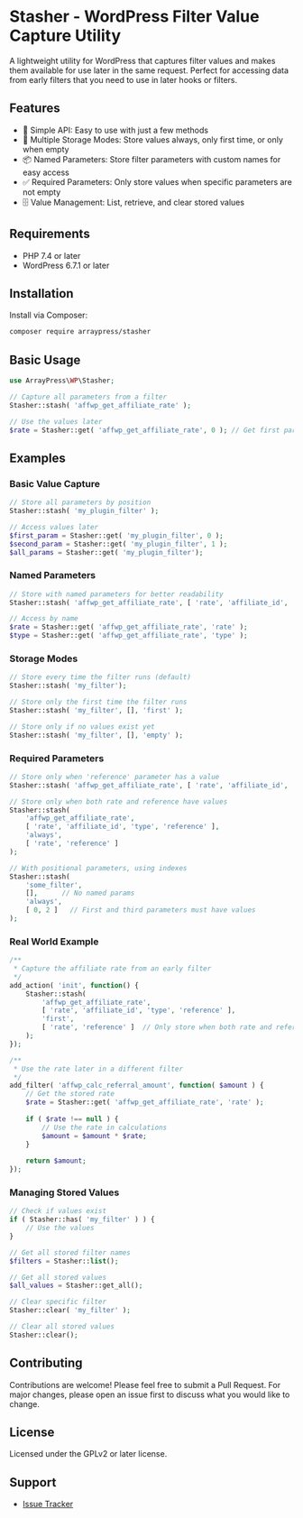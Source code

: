 # Stasher - WordPress Filter Value Capture Utility

A lightweight utility for WordPress that captures filter values and makes them available for use later in the same request. Perfect for accessing data from early filters that you need to use in later hooks or filters.

## Features

* 🎯 Simple API: Easy to use with just a few methods
* 🔄 Multiple Storage Modes: Store values always, only first time, or only when empty
* 📦 Named Parameters: Store filter parameters with custom names for easy access
* ✅ Required Parameters: Only store values when specific parameters are not empty
* 🗄️ Value Management: List, retrieve, and clear stored values

## Requirements

* PHP 7.4 or later
* WordPress 6.7.1 or later

## Installation

Install via Composer:

```bash
composer require arraypress/stasher
```

## Basic Usage

```php
use ArrayPress\WP\Stasher;

// Capture all parameters from a filter 
Stasher::stash( 'affwp_get_affiliate_rate' );  

// Use the values later 
$rate = Stasher::get( 'affwp_get_affiliate_rate', 0 ); // Get first parameter 
```

## Examples

### Basic Value Capture

```php
// Store all parameters by position
Stasher::stash( 'my_plugin_filter' );

// Access values later 
$first_param = Stasher::get( 'my_plugin_filter', 0 ); 
$second_param = Stasher::get( 'my_plugin_filter', 1 ); 
$all_params = Stasher::get( 'my_plugin_filter');
```

### Named Parameters

```php
// Store with named parameters for better readability
Stasher::stash( 'affwp_get_affiliate_rate', [ 'rate', 'affiliate_id', 'type', 'reference' ] );

// Access by name 
$rate = Stasher::get( 'affwp_get_affiliate_rate', 'rate' ); 
$type = Stasher::get( 'affwp_get_affiliate_rate', 'type' );
```

### Storage Modes

```php
// Store every time the filter runs (default) 
Stasher::stash( 'my_filter');

// Store only the first time the filter runs 
Stasher::stash( 'my_filter', [], 'first' );

// Store only if no values exist yet 
Stasher::stash( 'my_filter', [], 'empty' );
```

### Required Parameters

```php
// Store only when 'reference' parameter has a value 
Stasher::stash( 'affwp_get_affiliate_rate', [ 'rate', 'affiliate_id', 'type', 'reference' ], 'always', [ 'reference' ] ); 

// Store only when both rate and reference have values
Stasher::stash(
    'affwp_get_affiliate_rate',
    [ 'rate', 'affiliate_id', 'type', 'reference' ],
    'always',
    [ 'rate', 'reference' ]
);

// With positional parameters, using indexes
Stasher::stash(
    'some_filter',
    [],      // No named params
    'always',
    [ 0, 2 ]   // First and third parameters must have values
);
```

### Real World Example

```php
/**
 * Capture the affiliate rate from an early filter
 */
add_action( 'init', function() {
    Stasher::stash(
        'affwp_get_affiliate_rate',
        [ 'rate', 'affiliate_id', 'type', 'reference' ],
        'first',
        [ 'rate', 'reference' ]  // Only store when both rate and reference exist
    );
});

/**
 * Use the rate later in a different filter
 */
add_filter( 'affwp_calc_referral_amount', function( $amount ) {
    // Get the stored rate
    $rate = Stasher::get( 'affwp_get_affiliate_rate', 'rate' );
    
    if ( $rate !== null ) {
        // Use the rate in calculations
        $amount = $amount * $rate;
    }
    
    return $amount;
});
```

### Managing Stored Values

```php
// Check if values exist
if ( Stasher::has( 'my_filter' ) ) {
    // Use the values
}

// Get all stored filter names
$filters = Stasher::list();

// Get all stored values
$all_values = Stasher::get_all();

// Clear specific filter
Stasher::clear( 'my_filter' );

// Clear all stored values
Stasher::clear();
```

## Contributing

Contributions are welcome! Please feel free to submit a Pull Request. For major changes, please open an issue first to discuss what you would like to change.

## License

Licensed under the GPLv2 or later license.

## Support

- [Issue Tracker](https://github.com/arraypress/stasher/issues)